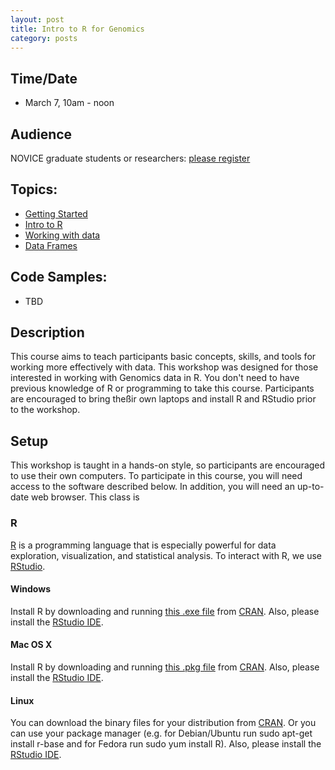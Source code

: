 ```yaml
---
layout: post
title: Intro to R for Genomics
category: posts
---
```


## Time/Date 

* March 7, 10am - noon 

## Audience 

NOVICE graduate students or researchers: [please register](http://ucsd.libcal.com/event/2371650) 

## Topics: 

* [Getting Started](http://www.datacarpentry.org/R-genomics/00-before-we-start.html)
* [Intro to R](http://www.datacarpentry.org/R-genomics/01-intro-to-R.html)
* [Working with data](http://www.datacarpentry.org/R-genomics/02-starting-with-data.html)
* [Data Frames](http://www.datacarpentry.org/R-genomics/03-data-frames.html)

## Code Samples: 
 
 * TBD 

## Description

This course aims to teach participants basic concepts, skills, and tools for working more effectively with data. This workshop was designed for those interested in working with Genomics data in R. You don't need to have previous knowledge of R or programming to take this course. Participants are encouraged to bring theßir own laptops and install R and RStudio prior to the workshop.  

## Setup <a name="setup"></a>

This workshop is taught in a hands-on style, so participants are encouraged to use their own computers. To participate in this course, you will need access to the software described below. In addition, you will need an up-to-date web browser.  This class is 

### R

[R](http://www.r-project.org/) is a programming language that is especially powerful for data exploration, visualization, and statistical analysis. To interact with R, we use [RStudio](http://www.rstudio.com/).

#### Windows

Install R by downloading and running [this .exe file](http://cran.r-project.org/bin/windows/base/release.htm) from [CRAN](http://cran.r-project.org/index.html). Also, please install the [RStudio IDE](http://www.rstudio.com/ide/download/desktop).

#### Mac OS X

Install R by downloading and running [this .pkg file](http://cran.r-project.org/bin/macosx/R-latest.pkg) from [CRAN](http://cran.r-project.org/index.html). Also, please install the [RStudio IDE](http://www.rstudio.com/ide/download/desktop).

#### Linux

You can download the binary files for your distribution from [CRAN](http://cran.r-project.org/index.html). Or you can use your package manager (e.g. for Debian/Ubuntu run sudo apt-get install r-base and for Fedora run sudo yum install R). Also, please install the [RStudio IDE](http://www.rstudio.com/ide/download/desktop).
